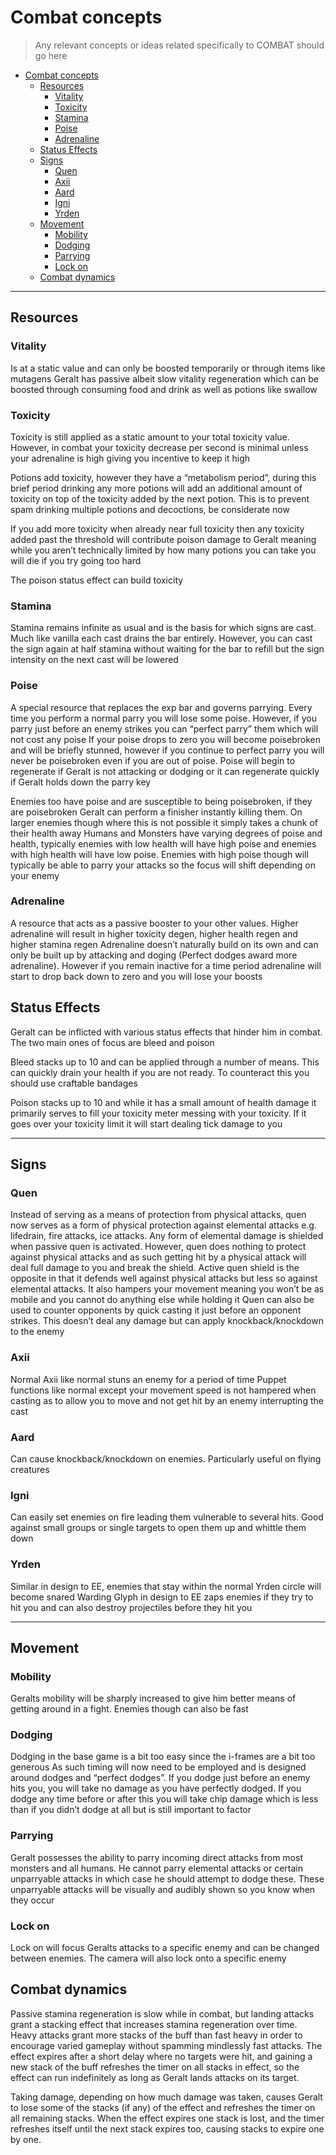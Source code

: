 # Combat concepts
> Any relevant concepts or ideas related specifically to COMBAT should go here

- [Combat concepts](#combat-concepts)
  - [Resources](#resources)
    - [Vitality](#vitality)
    - [Toxicity](#toxicity)
    - [Stamina](#stamina)
    - [Poise](#poise)
    - [Adrenaline](#adrenaline)
  - [Status Effects](#status-effects)
  - [Signs](#signs)
    - [Quen](#quen)
    - [Axii](#axii)
    - [Aard](#aard)
    - [Igni](#igni)
    - [Yrden](#yrden)
  - [Movement](#movement)
    - [Mobility](#mobility)
    - [Dodging](#dodging)
    - [Parrying](#parrying)
    - [Lock on](#lock-on)
  - [Combat dynamics](#combat-dynamics)

---

## Resources
### Vitality
Is at a static value and can only be boosted temporarily or through items like mutagens
Geralt has passive albeit slow vitality regeneration which can be boosted through consuming food and drink as well as potions like swallow

### Toxicity
Toxicity is still applied as a static amount to your total toxicity value. However, in combat your toxicity decrease per second is minimal unless your adrenaline is high giving you incentive to keep it high

Potions add toxicity, however they have a “metabolism period”, during this brief period drinking any more potions will add an additional amount of toxicity on top of the toxicity added by the next potion. This is to prevent spam drinking multiple potions and decoctions, be considerate now

If you add more toxicity when already near full toxicity then any toxicity added past the threshold will contribute poison damage to Geralt meaning while you aren’t technically limited by how many potions you can take you will die if you try going too hard

The poison status effect can build toxicity

### Stamina
Stamina remains infinite as usual and is the basis for which signs are cast. Much like vanilla each cast drains the bar entirely. However, you can cast the sign again at half stamina without waiting for the bar to refill but the sign intensity on the next cast will be lowered

### Poise
A special resource that replaces the exp bar and governs parrying. Every time you perform a normal parry you will lose some poise. However, if you parry just before an enemy strikes you can “perfect parry” them which will not cost any poise
If your poise drops to zero you will become poisebroken and will be briefly stunned, however if you continue to perfect parry you will never be poisebroken even if you are out of poise. Poise will begin to regenerate if Geralt is not attacking or dodging or it can regenerate quickly if Geralt holds down the parry key

Enemies too have poise and are susceptible to being poisebroken, if they are poisebroken Geralt can perform a finisher instantly killing them. On larger enemies though where this is not possible it simply takes a chunk of their health away
Humans and Monsters have varying degrees of poise and health, typically enemies with low health will have high poise and enemies with high health will have low poise. Enemies with high poise though will typically be able to parry your attacks so the focus will shift depending on your enemy

### Adrenaline
A resource that acts as a passive booster to your other values. Higher adrenaline will result in higher toxicity degen, higher health regen and higher stamina regen
Adrenaline doesn’t naturally build on its own and can only be built up by attacking and doging (Perfect dodges award more adrenaline). However if you remain inactive for a time period adrenaline will start to drop back down to zero and you will lose your boosts

## Status Effects
Geralt can be inflicted with various status effects that hinder him in combat. The two main ones of focus are bleed and poison

Bleed stacks up to 10 and can be applied through a number of means. This can quickly drain your health if you are not ready. To counteract this you should use craftable bandages 

Poison stacks up to 10 and while it has a small amount of health damage it primarily serves to fill your toxicity meter messing with your toxicity. If it goes over your toxicity limit it will start dealing tick damage to you

---
## Signs
### Quen
Instead of serving as a means of protection from physical attacks, quen now serves as a form of physical protection against elemental attacks e.g. lifedrain, fire attacks, ice attacks. Any form of elemental damage is shielded when passive quen is activated. However, quen does nothing to protect against physical attacks and as such getting hit by a physical attack will deal full damage to you and break the shield.
Active quen shield is the opposite in that it defends well against physical attacks but less so against elemental attacks. It also hampers your movement meaning you won’t be as mobile and you cannot do anything else while holding it
Quen can also be used to counter opponents by quick casting it just before an opponent strikes. This doesn’t deal any damage but can apply knockback/knockdown to the enemy

### Axii
Normal Axii like normal stuns an enemy for a period of time
Puppet functions like normal except your movement speed is not hampered when casting as to allow you to move and not get hit by an enemy interrupting the cast

### Aard
Can cause knockback/knockdown on enemies. Particularly useful on flying creatures

### Igni
Can easily set enemies on fire leading them vulnerable to several hits. Good against small groups or single targets to open them up and whittle them down

### Yrden
Similar in design to EE, enemies that stay within the normal Yrden circle will become snared
Warding Glyph in design to EE zaps enemies if they try to hit you and can also destroy projectiles before they hit you

---
## Movement
### Mobility

Geralts mobility will be sharply increased to give him better means of getting around in a fight. Enemies though can also be fast

### Dodging
Dodging in the base game is a bit too easy since the i-frames are a bit too generous
As such timing will now need to be employed and is designed around dodges and “perfect dodges”. If you dodge just before an enemy hits you, you will take no damage as you have perfectly dodged. If you dodge any time before or after this you will take chip damage which is less than if you didn’t dodge at all but is still important to factor

### Parrying
Geralt possesses the ability to parry incoming direct attacks from most monsters and all humans. He cannot parry elemental attacks or certain unparryable attacks in which case he should attempt to dodge these. These unparryable attacks will be visually and audibly shown so you know when they occur

### Lock on
Lock on will focus Geralts attacks to a specific enemy and can be changed between enemies. The camera will also lock onto a specific enemy

## Combat dynamics
Passive stamina regeneration is slow while in combat, but landing attacks grant a
stacking effect that increases stamina regeneration over time. Heavy attacks grant
more stacks of the buff than fast heavy in order to encourage varied gameplay
without spamming mindlessly fast attacks. The effect expires after a short delay
where no targets were hit, and gaining a new stack of the buff refreshes the timer
on all stacks in effect, so the effect can run indefinitely as long as Geralt
lands attacks on its target.

Taking damage, depending on how much damage was taken, causes Geralt to lose
some of the stacks (if any) of the effect and refreshes the timer on all remaining
stacks. When the effect expires one stack is lost, and the timer refreshes itself until
the next stack expires too, causing stacks to expire one by one.